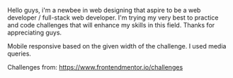 Hello guys, i'm a newbee in web designing that aspire to be a web developer / full-stack web developer. I'm trying my very best to practice and code challenges that will enhance my skills in this field. Thanks for appreciating guys.

Mobile responsive based on the given width of the challenge. I used media queries.

Challenges from: https://www.frontendmentor.io/challenges
